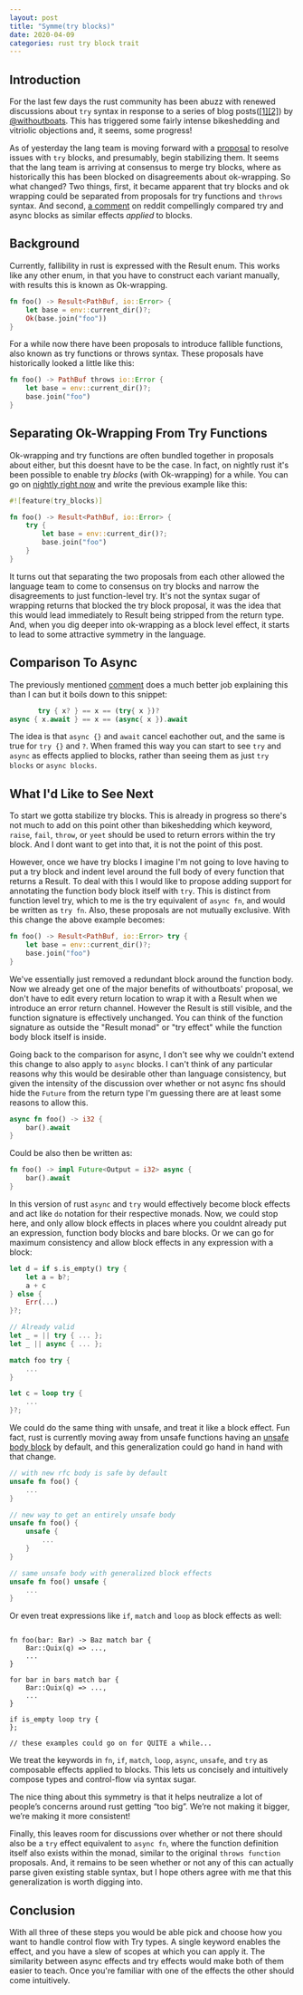 ```yaml
---
layout: post
title: "Symme(try blocks)"
date: 2020-04-09
categories: rust try block trait
---
```


## Introduction

For the last few days the rust community has been abuzz with renewed
discussions about `try` syntax in response to a series of blog
posts([[1]](https://boats.gitlab.io/blog/post/failure-to-fehler/)[[2]](https://boats.gitlab.io/blog/post/why-ok-wrapping/))
by [@withoutboats](https://twitter.com/withoutboats). This has triggered some
fairly intense bikeshedding and vitriolic objections and, it seems, some
progress!

As of yesterday the lang team is moving forward with a
[proposal](https://github.com/rust-lang/rust/issues/70941) to resolve issues
with `try` blocks, and presumably, begin stabilizing them. It seems that the
lang team is arriving at consensus to merge try blocks, where as historically
this has been blocked on disagreements about ok-wrapping. So what changed? Two
things, first, it became apparent that try blocks and ok wrapping could be
separated from proposals for try functions and `throws` syntax. And second, [a
comment](https://www.reddit.com/r/rust/comments/fw4jsx/from_failure_to_fehler/fmmtt7o/)
on reddit compellingly compared try and async blocks as similar effects
_applied_ to blocks.

## Background

Currently, fallibility in rust is expressed with the Result enum. This works
like any other enum, in that you have to construct each variant manually, with
results this is known as Ok-wrapping.

```rust
fn foo() -> Result<PathBuf, io::Error> {
    let base = env::current_dir()?;
    Ok(base.join("foo"))
}
```

For a while now there have been proposals to introduce fallible functions, also
known as try functions or throws syntax. These proposals have historically
looked a little like this:

```rust
fn foo() -> PathBuf throws io::Error {
    let base = env::current_dir()?;
    base.join("foo")
}
```

## Separating Ok-Wrapping From Try Functions

Ok-wrapping and try functions are often bundled together in proposals about
either, but this doesnt have to be the case. In fact, on nightly rust it's been
possible to enable try _blocks_ (with Ok-wrapping) for a while. You can go on
[nightly right
now](https://play.rust-lang.org/?version=nightly&mode=debug&edition=2018&gist=347d8f346dff1fc29273aa436421ea3c)
and write the previous example like this:

```rust
#![feature(try_blocks)]

fn foo() -> Result<PathBuf, io::Error> {
    try {
        let base = env::current_dir()?;
        base.join("foo")
    }
}
```

It turns out that separating the two proposals from each other allowed the
language team to come to consensus on try blocks and narrow the disagreements
to just function-level try. It's not the syntax sugar of wrapping returns that
blocked the try block proposal, it was the idea that this would lead
immediately to Result being stripped from the return type. And, when you dig
deeper into ok-wrapping as a block level effect, it starts to lead to some
attractive symmetry in the language.

## Comparison To Async

The previously mentioned
[comment](https://www.reddit.com/r/rust/comments/fw4jsx/from_failure_to_fehler/fmmtt7o/)
does a much better job explaining this than I can but it boils down to this
snippet:

```rust
       try { x? } == x == (try{ x })?
async { x.await } == x == (async{ x }).await
```

The idea is that `async {}` and `await` cancel eachother out, and the same is
true for `try {}` and `?`. When framed this way you can start to see `try` and
`async` as effects applied to blocks, rather than seeing them as just `try
blocks` or `async blocks`.

## What I'd Like to See Next

To start we gotta stabilize try blocks. This is already in progress so there's
not much to add on this point other than bikeshedding which keyword, `raise`,
`fail`, `throw`, or `yeet`  should be used to return errors within the try
block. And I dont want to get into that, it is not the point of this post.

However, once we have try blocks I imagine I'm not going to love having to put
a try block and indent level around the full body of every function that
returns a Result. To deal with this I would like to propose adding support for
annotating the function body block itself with `try`. This is distinct from
function level try, which to me is the try equivalent of `async fn`, and would
be written as `try fn`. Also, these proposals are not mutually exclusive. With
this change the above example becomes:

```rust
fn foo() -> Result<PathBuf, io::Error> try {
    let base = env::current_dir()?;
    base.join("foo")
}
```

We've essentially just removed a redundant block around the function body. Now
we already get one of the major benefits of withoutboats' proposal, we don't
have to edit every return location to wrap it with a Result when we introduce
an error return channel. However the Result is still visible, and the function
signature is effectively unchanged. You can think of the function signature as
outside the "Result monad" or "try effect" while the function body block itself
is inside.

Going back to the comparison for async, I don't see why we couldn't extend this
change to also apply to `async` blocks. I can't think of any particular reasons
why this would be desirable other than language consistency, but given the
intensity of the discussion over whether or not async fns should hide the
`Future` from the return type I'm guessing there are at least some reasons to
allow this.

```rust
async fn foo() -> i32 {
    bar().await
}
```

Could be also then be written as:

```rust
fn foo() -> impl Future<Output = i32> async {
    bar().await
}
```

In this version of rust `async` and `try` would effectively become block
effects and act like `do` notation for their respective monads. Now, we could
stop here, and only allow block effects in places where you couldnt already put
an expression, function body blocks and bare blocks. Or we can go for maximum
consistency and allow block effects in any expression with a block:

```rust
let d = if s.is_empty() try {
    let a = b?;
    a + c
} else {
    Err(...)
}?;

// Already valid
let _ = || try { ... };
let _ || async { ... };

match foo try {
    ...
}

let c = loop try {
    ...
}?;
```

We could do the same thing with unsafe, and treat it like a block effect. Fun
fact, rust is currently moving away from unsafe functions having an [unsafe
body block](https://github.com/rust-lang/rfcs/pull/2585) by default, and this
generalization could go hand in hand with that change.

```rust
// with new rfc body is safe by default
unsafe fn foo() {
    ...
}

// new way to get an entirely unsafe body
unsafe fn foo() {
    unsafe {
        ...
    }
}

// same unsafe body with generalized block effects
unsafe fn foo() unsafe {
    ...
}
```

Or even treat expressions like `if`, `match` and `loop` as block effects as well:

```

fn foo(bar: Bar) -> Baz match bar {
    Bar::Quix(q) => ...,
    ...
}

for bar in bars match bar {
    Bar::Quix(q) => ...,
    ...
}

if is_empty loop try {
};

// these examples could go on for QUITE a while...
```

We treat the keywords in `fn`, `if`, `match`, `loop`, `async`, `unsafe`, and
`try`  as composable effects applied to blocks. This lets us concisely and
intuitively compose types and control-flow via syntax sugar.

The nice thing about this symmetry is that it helps neutralize a lot of
people’s concerns around rust getting “too big”. We’re not making it bigger,
we’re making it more consistent!

Finally, this leaves room for discussions over whether or not there should also be a
`try` effect equivalent to `async fn`, where the function definition itself
also exists within the monad, similar to the original `throws function`
proposals. And, it remains to be seen whether or not any of this can actually
parse given existing stable syntax, but I hope others agree with me that
this generalization is worth digging into.

## Conclusion

With all three of these steps you would be able pick and choose how you want to
handle control flow with Try types. A single keyword enables the effect, and
you have a slew of scopes at which you can apply it. The similarity between
async effects and try effects would make both of them easier to teach. Once
you're familiar with one of the effects the other should come intuitively.
